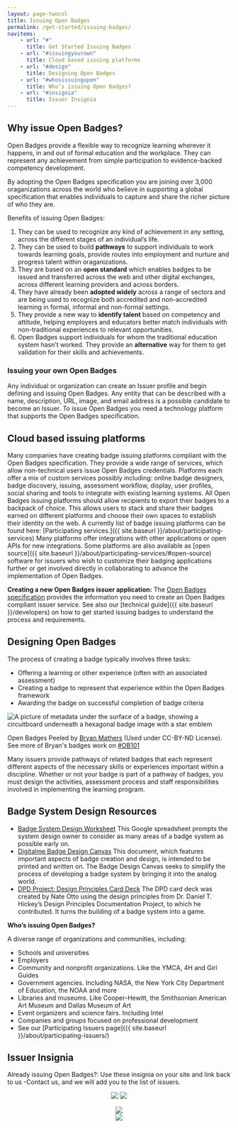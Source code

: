 ```yaml
---
layout: page-twocol
title: Issuing Open Badges
permalink: /get-started/issuing-badges/
navitems:
    - url: "#"
      title: Get Started Issuing Badges
    - url: "#issuingyourown"
      title: Cloud based issuing platforms
    - url: "#design"
      title: Designing Open Badges
    - url: "#whosissuingopen"
      title: Who’s issuing Open Badges? 
    - url: "#insignia"
      title: Issuer Insignia
---
```

<h2 class="title title-content" id="why-issue">Why issue Open Badges? </h2>
Open Badges provide a flexible way to recognize learning wherever it happens, in and out of formal education and the workplace. They can represent any achievement from simple participation to evidence-backed competency development.

By adopting the Open Badges specification you are joining over 3,000 oraganizations across the world who believe in supporting a global specification that enables individuals to capture and share the richer picture of who they are. 

Benefits of issuing Open Badges:

1. They can be used to recognize any kind of achievement in any setting, across the different stages of an individual’s life.
2. They can be used to build <strong>pathways</strong> to support individuals to work towards learning goals, provide routes into employment and nurture and progress talent within oraganizations. 
3. They are based on an <strong>open standard</strong> which enables badges to be issued and transferred across the web and other digital exchanges, across different learning providers and across borders. 
4. They have already been <strong>adopted widely</strong> across a range of sectors and are being used to recognize both accredited and non-accredited learning in formal, informal and non-formal settings.
5. They provide a new way to <strong>identify talent</strong> based on competency and attitude, helping employers and educators better match individuals with non-traditional experiences to relevant opportunities.
6. Open Badges support individuals for whom the traditional education system hasn’t worked. They provide an <strong>alternative</strong> way for them to get validation for their skills and achievements.

<h3 class="title title-secondary" id="issuingyourown">Issuing your own Open Badges</h3>
Any individual or organization can create an Issuer profile and begin defining and issuing Open Badges. Any entity that can be described with a name, description, URL, image, and email address is a possible candidate to become an Issuer. To issue Open Badges you need a technology platform that supports the Open Badges specification. 

<h2 class="title title-content" id="cloudbasedissuing">Cloud based issuing platforms</h2>
Many companies have creating badge issuing platforms compliant with the Open Badges specification. They provide a wide range of services, which allow non-technical users issue Open Badges credentials. Platforms each offer a mix of custom services possibly including: online badge designers, badge discovery, issuing, assessment workflow, display, user profiles, social sharing and tools to integrate with existing learning systems. All Open Badges issuing platforms should allow recipients to export their badges to a backpack of choice. This allows users to stack and share their badges earned on different platforms and choose their own spaces to establish their identity on the web. A currently list of badge issuing platforms can be found here: [Participating services.]({{ site.baseurl }}/about/participating-services) 
Many platforms offer integrations with other applications or open APIs for new integrations. Some platforms are also available as [open source]({{ site.baseurl }}/about/participating-services/#open-source) software for issuers who wish to customize their badging applications further or get involved directly in collaborating to advance the implementation of Open Badges.

<strong>Creating a new Open Badges issuer application:</strong> The [Open Badges specification](https://openbadgespec.org/) provides the information you need to create an Open Badges compliant issuer service. See also our [technical guide]({{ site.baseurl }}/developers) on how to get started issuing badges to understand the process and requirements.  

<h2 class="title title-content" id="design">Designing Open Badges</h2>

The process of creating a badge typically involves three tasks:

* Offering a learning or other experience (often with an associated assessment)
* Creating a badge to represent that experience within the Open Badges framework
* Awarding the badge on successful completion of badge criteria

<div class="contentblock-x-imagecontainer">
  <img src="{{ site.baseurl}}/images/bryan-mathers-open-badges-peeled.png" alt="A picture of metadata under the surface of a badge, showing a circuitboard underneath a hexagonal badge image with a star emblem" />
  <p class="contentblock-x-imagecaption">Open Badges Peeled by <a href="https://twitter.com/BryanMMathers">Bryan Mathers</a> (Used under CC-BY-ND License). See more of Bryan's badges work on <a href="http://badges.thinkoutloudclub.com/">#OB101</a></p>
</div>

Many issuers provide pathways of related badges that each represent different aspects of the necessary skills or experiences important within a discipline. Whether or not your badge is part of a pathway of badges, you must design the activities, assessment process and staff responsibilities involved in implementing the learning program.

<h2 class="title title-content" id="badgesystemdesign">Badge System Design Resources</h2>

* [Badge System Design Worksheet](https://docs.google.com/spreadsheet/ccc?key=0AnUOR-0CBMsTdE1hWnJnYXlNdnktVUlhWWdjVzFVR0E&usp=drive_web#gid=0)
This Google spreadsheet prompts the system design owner to consider as many areas of a badge system as possible early on. 
* [Digitalme Badge Design Canvas](http://www.digitalme.co.uk/assets/pdf/DigitalMe-Badge-Design-Canvas.pdf)
This document, which features important aspects of badge creation and design, is intended to be printed and written on. The Badge Design Canvas seeks to simplify the process of developing a badge system by bringing it into the analog world.
* [DPD Project: Design Principles Card Deck](http://dpdproject.info/cards/)
The DPD card deck was created by Nate Otto using the design principles from Dr. Daniel T. Hickey’s Design Principles Documentation Project, to which he contributed. It turns the building of a badge system into a game.

<strong>Who’s issuing Open Badges?</strong> 

A diverse range of organizations and communities, including:

* Schools and universities
* Employers
* Community and nonprofit organizations. Like the YMCA, 4H and Girl Guides
* Government agencies. Including NASA, the New York City Department of Education, the NOAA and more
* Libraries and museums. Like Cooper-Hewitt, the Smithsonian American Art Museum and Dallas Museum of Art
* Event organizers and science fairs. Including Intel
* Companies and groups focused on professional development
* See our [Participating Issuers page]({{ site.baseurl }}/about/participating-issuers/)

<h2 class="title title-content" id="insignia">Issuer Insignia</h2>
Already issuing Open Badges?: Use these insignia on your site and link back to us -Contact us, and we will add you to the list of issuers.

<p style="text-align: center;">
	<img src="{{ site.baseurl }}/images/issuer-insignia-ribbon1.png">
	<img src="{{ site.baseurl }}/images/issuer-insignia-ribbon2.png">
</p>

<p style="text-align: center;">
	<img src="{{ site.baseurl }}/images/issuer-insignia-banner1.png"><br />
	<img src="{{ site.baseurl }}/images/issuer-insignia-banner2.png">
</p>

